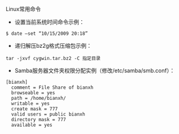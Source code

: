 Linux常用命令

- 设置当前系统时间命令示例：
```
$ date –set “10/15/2009 20:18”
```

- 递归解压bz2g格式压缩包示例：

```
tar -jxvf cygwin.tar.bz2 -C 指定目录
```

- Samba服务器文件夹权限分配实例（修改/etc/samba/smb.conf）：

```
[bianxh]
  comment = File Share of bianxh
  browseable = yes
  path = /home/bianxh/
  writable = yes
  create mask = 777
  valid users = public bianxh
  directory mask = 777
  available = yes
```





